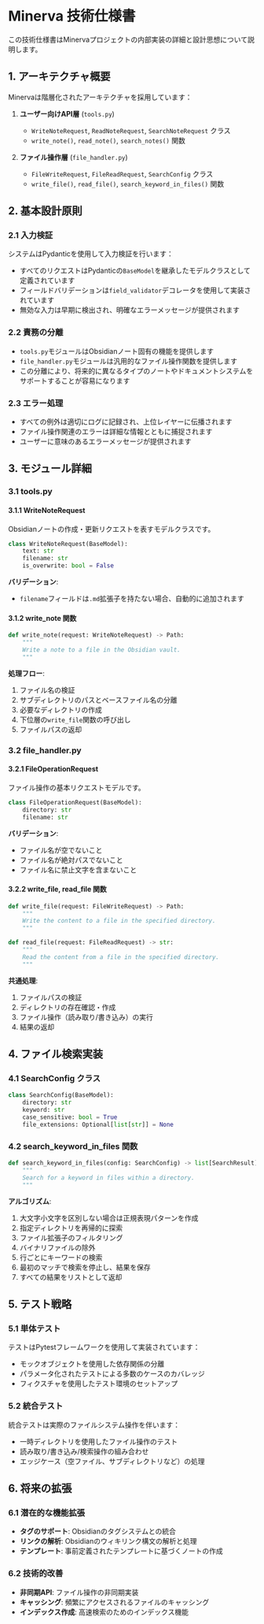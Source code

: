 # Minerva 技術仕様書

この技術仕様書はMinervaプロジェクトの内部実装の詳細と設計思想について説明します。

## 1. アーキテクチャ概要

Minervaは階層化されたアーキテクチャを採用しています：

1. **ユーザー向けAPI層** (`tools.py`)
   - `WriteNoteRequest`, `ReadNoteRequest`, `SearchNoteRequest` クラス
   - `write_note()`, `read_note()`, `search_notes()` 関数

2. **ファイル操作層** (`file_handler.py`)
   - `FileWriteRequest`, `FileReadRequest`, `SearchConfig` クラス
   - `write_file()`, `read_file()`, `search_keyword_in_files()` 関数

## 2. 基本設計原則

### 2.1 入力検証

システムはPydanticを使用して入力検証を行います：

- すべてのリクエストはPydanticの`BaseModel`を継承したモデルクラスとして定義されています
- フィールドバリデーションは`field_validator`デコレータを使用して実装されています
- 無効な入力は早期に検出され、明確なエラーメッセージが提供されます

### 2.2 責務の分離

- `tools.py`モジュールはObsidianノート固有の機能を提供します
- `file_handler.py`モジュールは汎用的なファイル操作関数を提供します
- この分離により、将来的に異なるタイプのノートやドキュメントシステムをサポートすることが容易になります

### 2.3 エラー処理

- すべての例外は適切にログに記録され、上位レイヤーに伝播されます
- ファイル操作関連のエラーは詳細な情報とともに捕捉されます
- ユーザーに意味のあるエラーメッセージが提供されます

## 3. モジュール詳細

### 3.1 tools.py

#### 3.1.1 WriteNoteRequest

Obsidianノートの作成・更新リクエストを表すモデルクラスです。

```python
class WriteNoteRequest(BaseModel):
    text: str
    filename: str
    is_overwrite: bool = False
```

**バリデーション**:
- `filename`フィールドは`.md`拡張子を持たない場合、自動的に追加されます

#### 3.1.2 write_note 関数

```python
def write_note(request: WriteNoteRequest) -> Path:
    """
    Write a note to a file in the Obsidian vault.
    """
```

**処理フロー**:
1. ファイル名の検証
2. サブディレクトリのパスとベースファイル名の分離
3. 必要なディレクトリの作成
4. 下位層の`write_file`関数の呼び出し
5. ファイルパスの返却

### 3.2 file_handler.py

#### 3.2.1 FileOperationRequest

ファイル操作の基本リクエストモデルです。

```python
class FileOperationRequest(BaseModel):
    directory: str
    filename: str
```

**バリデーション**:
- ファイル名が空でないこと
- ファイル名が絶対パスでないこと
- ファイル名に禁止文字を含まないこと

#### 3.2.2 write_file, read_file 関数

```python
def write_file(request: FileWriteRequest) -> Path:
    """
    Write the content to a file in the specified directory.
    """

def read_file(request: FileReadRequest) -> str:
    """
    Read the content from a file in the specified directory.
    """
```

**共通処理**:
1. ファイルパスの検証
2. ディレクトリの存在確認・作成
3. ファイル操作（読み取り/書き込み）の実行
4. 結果の返却

## 4. ファイル検索実装

### 4.1 SearchConfig クラス

```python
class SearchConfig(BaseModel):
    directory: str
    keyword: str
    case_sensitive: bool = True
    file_extensions: Optional[list[str]] = None
```

### 4.2 search_keyword_in_files 関数

```python
def search_keyword_in_files(config: SearchConfig) -> list[SearchResult]:
    """
    Search for a keyword in files within a directory.
    """
```

**アルゴリズム**:
1. 大文字小文字を区別しない場合は正規表現パターンを作成
2. 指定ディレクトリを再帰的に探索
3. ファイル拡張子のフィルタリング
4. バイナリファイルの除外
5. 行ごとにキーワードの検索
6. 最初のマッチで検索を停止し、結果を保存
7. すべての結果をリストとして返却

## 5. テスト戦略

### 5.1 単体テスト

テストはPytestフレームワークを使用して実装されています：

- モックオブジェクトを使用した依存関係の分離
- パラメータ化されたテストによる多数のケースのカバレッジ
- フィクスチャを使用したテスト環境のセットアップ

### 5.2 統合テスト

統合テストは実際のファイルシステム操作を伴います：

- 一時ディレクトリを使用したファイル操作のテスト
- 読み取り/書き込み/検索操作の組み合わせ
- エッジケース（空ファイル、サブディレクトリなど）の処理

## 6. 将来の拡張

### 6.1 潜在的な機能拡張

- **タグのサポート**: Obsidianのタグシステムとの統合
- **リンクの解析**: Obsidianのウィキリンク構文の解析と処理
- **テンプレート**: 事前定義されたテンプレートに基づくノートの作成

### 6.2 技術的改善

- **非同期API**: ファイル操作の非同期実装
- **キャッシング**: 頻繁にアクセスされるファイルのキャッシング
- **インデックス作成**: 高速検索のためのインデックス機能
